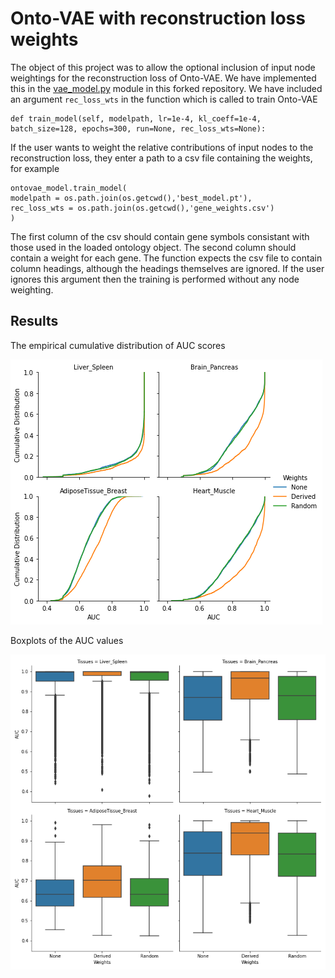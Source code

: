 # Onto-VAE with reconstruction loss weights

The object of this project was to allow the optional inclusion of input node weightings for the reconstruction loss of Onto-VAE. We have implemented this in the [vae_model.py](https://github.com/david-hirst/onto-vae/blob/main/onto_vae/vae_model.py) module in this forked repository. We have included an argument `rec_loss_wts` in the function which is called to train Onto-VAE 
```
def train_model(self, modelpath, lr=1e-4, kl_coeff=1e-4, batch_size=128, epochs=300, run=None, rec_loss_wts=None):
```
If the user wants to weight the relative contributions of input nodes to the reconstruction loss, they enter a path to a csv file containing the weights, for example
```
ontovae_model.train_model(
modelpath = os.path.join(os.getcwd(),'best_model.pt'),
rec_loss_wts = os.path.join(os.getcwd(),'gene_weights.csv')
)
```
The first column of the csv should contain gene symbols consistant with those used in the loaded ontology object. The second column should contain a weight for each gene. The function expects the csv file to contain column headings, although the headings themselves are ignored. If the user ignores this argument then the training is performed without any node weighting.


## Results

The empirical cumulative distribution of AUC scores

<img src="images/AUC-EDCF-plots.png">

Boxplots of the AUC values

<img src="images/AUC_boxplots.png">
